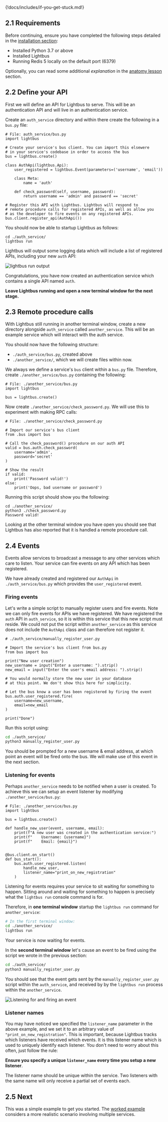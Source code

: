 
{!docs/includes/if-you-get-stuck.md!}

## 2.1 Requirements

Before continuing, ensure you have completed the following steps detailed in
the [installation section](installation.md):

* Installed Python 3.7 or above
* Installed Lightbus
* Running Redis 5 locally on the default port (6379)

Optionally, you can read some additional *explanation* in the
[anatomy lesson] section.

## 2.2 Define your API

First we will define an API for Lightbus to serve.
This will be an authentication API and will live in an 
authentication service.

Create an `auth_service` directory and within there create 
the following in a `bus.py` file:

```python3
# File: auth_service/bus.py
import lightbus

# Create your service's bus client. You can import this elsewere
# in your service's codebase in order to access the bus
bus = lightbus.create()

class AuthApi(lightbus.Api):
    user_registered = lightbus.Event(parameters=('username', 'email'))

    class Meta:
        name = 'auth'

    def check_password(self, username, password):
        return username == 'admin' and password == 'secret'

# Register this API with Lightbus. Lightbus will respond to 
# remote procedure calls for registered APIs, as well as allow you 
# as the developer to fire events on any registered APIs.
bus.client.register_api(AuthApi())
```

You should now be able to startup Lightbus as follows:

```
cd ./auth_service/
lightbus run
```

Lightbus will output some logging data which will include a list of
registered APIs, including your new `auth` API:

![lightbus run output][lightbus-run]

Congratulations, you have now created an authentication service 
which contains a single API named `auth`.

**Leave Lightbus running and open a new terminal window for the next stage.**

## 2.3 Remote procedure calls

With Lightbus still running in another terminal window, 
create a new directory alongside `auth_service` 
called `another_service`. This will be an example service which will 
interact with the auth service. 

You should now have the following structure:

* `./auth_service/bus.py`, created above
* `./another_service/`, which we will create files within now.

We always we define a service's `bus` client within a `bus.py` file.
Therefore, create `./another_service/bus.py` containing the following:

```python3
# File: ./another_service/bus.py
import lightbus

bus = lightbus.create()
```

Now create `./another_service/check_password.py`. We will use this 
to experiment with making RPC calls:

```python3
# File: ./another_service/check_password.py

# Import our service's bus client
from .bus import bus

# Call the check_password() procedure on our auth API
valid = bus.auth.check_password(
    username='admin',
    password='secret'
)

# Show the result
if valid:
    print('Password valid!')
else:
    print('Oops, bad username or password')
```

Running this script should show you the following:
    
    cd ./another_service/
    python3 ./check_password.py
    Password valid!

Looking at the other terminal window you have open you should see that
Lightbus has also reported that it is handled a remote procedure call.

## 2.4 Events

Events allow services to broadcast a message to any other services which
care to listen. Your service can fire events on any API which has been registered.

We have already created and registered our `AuthApi` in `./auth_service/bus.py` 
which provides the `user_registered` event.

### Firing events

Let's write a simple script to manually register users and fire events. Note we can only 
fire events for APIs we have registered. We have registered the `auth` API in `auth_service`, 
so it is within this service that this new script must reside. We could not put the script 
within `another_service` as this service does not include the `AuthApi` class and can therefore not 
register it.


```python3
# ./auth_service/manually_register_user.py

# Import the service's bus client from bus.py
from bus import bus

print("New user creation")
new_username = input("Enter a username: ").strip()
new_email = input("Enter the user's email address: ").strip()

# You would normally store the new user in your database
# at this point. We don't show this here for simplicity.

# Let the bus know a user has been registered by firing the event
bus.auth.user_registered.fire(
    username=new_username,
    email=new_email
)

print("Done")
```

Run this script using:

```bash
cd ./auth_service/
python3 manually_register_user.py
```

You should be prompted for a new username & email address, at which point an event will be 
fired onto the bus. We will make use of this event in the next section.

### Listening for events

Perhaps `another_service` needs to be notified when a user is created. To achieve this 
we can setup an event listener by modifying `./another_service/bus.py`:

```python3
# File: ./another_service/bus.py
import lightbus

bus = lightbus.create()

def handle_new_user(event, username, email):
    print(f"A new user was created in the authentication service:")
    print(f"    Username: {username}")
    print(f"    Email: {email}")


@bus.client.on_start()
def bus_start():
    bus.auth.user_registered.listen(
        handle_new_user,
        listener_name="print_on_new_registration"
    )
```

Listening for events requires your service to sit waiting for something to 
happen. Sitting around and waiting for something to happen is precisely 
what the `lightbus run` console command is for. 

Therefore, in **one terminal window** startup the `lightbus run` command for 
`another_service`:

```bash
# In the first terminal window:
cd ./another_service/
lightbus run
```

Your service is now waiting for events.

In the **second terminal window** let's cause an event to be fired 
using the script we wrote in the previous section:

```bash
cd ./auth_service/
python3 manually_register_user.py
``` 

You should see that the event gets sent by the `manually_register_user.py` script within the 
`auth_service`, and received by by the `lightbus run` process within the `another_service`.

![Listening for and firing an event][events]

### Listener names

You may have noticed we specified the `listener_name` parameter in the above example, 
and we set it to an arbitrary value of `"print_on_new_registration"`. This is important, because Lightbus tracks 
which listeners have received which events. It is this listener name which is used to 
uniquely identify each listener. You don't need to worry about this often, just follow the rule:

**Ensure you specify a unique `listener_name` every time you setup a new listener**.

The listener name should be unique within the service. Two listeners with the same name 
will only receive a partial set of events each.

## 2.5 Next

This was a simple example to get you started. The [worked example] considers
a more realistic scenario involving multiple services.


[lightbus-run]: /static/images/quickstart-lightbus-run.png
[events]: /static/images/quickstart-events.png
[anatomy lesson]: ../explanation/anatomy-lesson.md
[concepts]: ../explanation/concepts.md
[worked example]: worked-example.md
[authoritative]: ../explanation/apis.md#api-registration-authoritativenon-authoritative-apis
